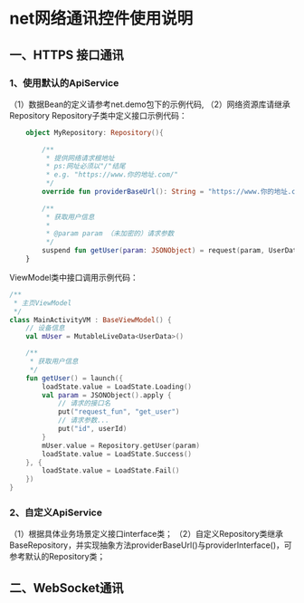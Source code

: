 # net网络通讯控件使用说明

## 一、HTTPS 接口通讯

### 1、使用默认的ApiService
（1）数据Bean的定义请参考net.demo包下的示例代码,
（2）网络资源库请继承Repository
Repository子类中定义接口示例代码：
```kotlin 
    object MyRepository: Repository(){
        
        /**
         * 提供网络请求根地址
         * ps:网址必须以"/"结尾
         * e.g. "https://www.你的地址.com/"
         */
        override fun providerBaseUrl(): String = "https://www.你的地址.com/"
    
        /**
         * 获取用户信息
         *
         * @param param （未加密的）请求参数
         */
        suspend fun getUser(param: JSONObject) = request(param, UserData::class.java)
    }
```
ViewModel类中接口调用示例代码：
```kotlin
/**
 * 主页ViewModel
 */
class MainActivityVM : BaseViewModel() {
    // 设备信息
    val mUser = MutableLiveData<UserData>()

    /**
     * 获取用户信息
     */
    fun getUser() = launch({
        loadState.value = LoadState.Loading()
        val param = JSONObject().apply {
            // 请求的接口名
            put("request_fun", "get_user")
            // 请求参数...
            put("id", userId)
        }
        mUser.value = Repository.getUser(param)
        loadState.value = LoadState.Success()
    }, {
        loadState.value = LoadState.Fail()
    })
}
```
### 2、自定义ApiService
（1）根据具体业务场景定义接口interface类；
（2）自定义Repository类继承BaseRepository，并实现抽象方法providerBaseUrl()与providerInterface()，可参考默认的Repository类；

##  二、WebSocket通讯
